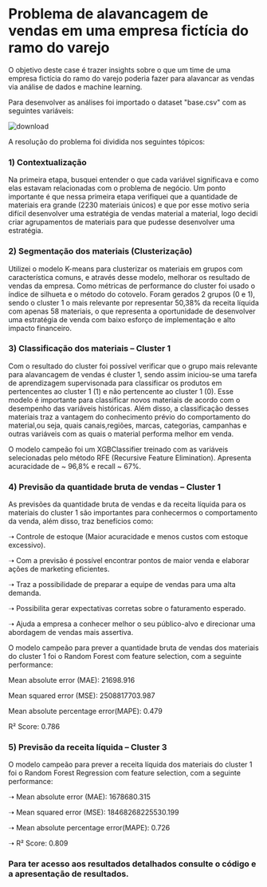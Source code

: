 # Problema de alavancagem de vendas em uma empresa fictícia do ramo do varejo 
O objetivo deste case é trazer insights sobre o que um time de uma empresa fictícia do ramo do varejo poderia fazer para alavancar as vendas via análise de dados e machine learning. 

Para desenvolver as análises foi importado o dataset "base.csv" com as seguintes variáveis:

![download](https://user-images.githubusercontent.com/86376728/228221204-958ebaec-9a3c-4adf-a8eb-f3cc814deb83.png)

A resolução do problema foi dividida nos seguintes tópicos:

### 1) Contextualização

Na primeira etapa, busquei entender o que cada variável significava e como elas estavam relacionadas com o problema de negócio.
Um ponto importante é que nessa primeira etapa verifiquei que a quantidade de materiais era grande (2230 materiais únicos)
e que por esse motivo seria difícil desenvolver uma estratégia de vendas material a material, logo decidi criar agrupamentos
de materiais para que pudesse desenvolver uma estratégia. 

### 2) Segmentação dos materiais (Clusterização)

Utilizei o modelo K-means para clusterizar os materiais em grupos com característica comuns, e através desse modelo, melhorar os resultado de vendas da empresa. Como métricas de performance do cluster foi usado o índice de silhueta e o método do cotovelo. Foram gerados 2 grupos (0 e 1), sendo  o  cluster 1 o mais relevante por representar 50,38% da receita líquida com apenas 58 materiais, o que representa a oportunidade de desenvolver uma estratégia de venda com baixo esforço de implementação e alto impacto financeiro.

### 3) Classificação dos materiais – Cluster 1

Com o resultado do cluster foi possível verificar que o grupo mais relevante para alavancagem de vendas é cluster 1, sendo assim iniciou-se uma tarefa de aprendizagem supervisonada para classificar os produtos em pertencentes ao cluster 1 (1) e não pertencente ao cluster 1 (0). Esse modelo é importante para classificar novos materiais de acordo com o desempenho das variáveis históricas. Além disso, a classificação desses materiais traz a vantagem do conhecimento prévio do comportamento do material,ou seja, quais canais,regiões, marcas, categorias, campanhas e outras variáveis com as quais o material performa melhor em venda.

O modelo campeão foi um XGBClassifier treinado com as variáveis selecionadas pelo método RFE (Recursive Feature Elimination). Apresenta acuracidade de ~ 96,8% e recall ~ 67%.

### 4) Previsão da quantidade bruta de vendas – Cluster 1

As previsões da quantidade bruta de vendas e da receita líquida para os materiais do cluster 1 são importantes para conhecermos o comportamento da venda, além disso, traz benefícios como:

<p>➝ Controle de estoque (Maior acuracidade e menos custos com estoque excessivo).
<p>➝ Com a previsão é possível encontrar pontos de maior venda e elaborar ações de marketing eficientes.
<p>➝ Traz a possibilidade de preparar a equipe de vendas para uma alta demanda.
<p>➝ Possibilita gerar expectativas corretas sobre o faturamento esperado.
<p>➝ Ajuda a empresa a conhecer melhor o seu público-alvo e direcionar uma abordagem de vendas mais assertiva.

O modelo campeão para prever a quantidade bruta de vendas dos materiais do cluster 1 foi o Random Forest com feature selection, com a seguinte performance:

<p>Mean absolute error (MAE): 21698.916
<p>Mean squared error (MSE): 2508817703.987
<p>Mean absolute percentage error(MAPE): 0.479
<p>R² Score: 0.786

### 5) Previsão da receita líquida – Cluster 3
  
O modelo campeão para prever a receita líquida dos materiais do cluster 1 foi o Random Forest Regression com feature selection, com a seguinte performance:
  
<p>➝ Mean absolute error (MAE): 1678680.315
<p>➝ Mean squared error (MSE): 18468268225530.199
<p>➝ Mean absolute percentage error(MAPE): 0.726
<p>➝ R² Score: 0.809
  
### Para ter acesso aos resultados detalhados consulte o código e a apresentação de resultados.
